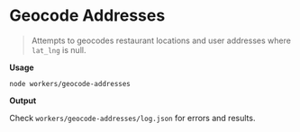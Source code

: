 # Geocode Addresses

> Attempts to geocodes restaurant locations and user addresses where `lat_lng` is null.

__Usage__

```
node workers/geocode-addresses
```

__Output__

Check `workers/geocode-addresses/log.json` for errors and results.